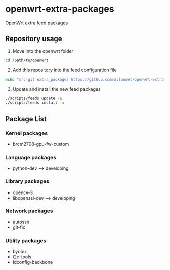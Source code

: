 # openwrt-extra-packages
OpenWrt extra feed packages

## Repository usage
1. Move into the openwrt folder

  ```bash
  cd /path/to/openwrt
  ```
2. Add this repository into the feed configuration file

  ```bash
  echo "src-git extra_packages https://github.com/allaudet/openwrt-extra-packages.git" >> feeds.conf.default
  ```
3. Update and install the new feed packages

  ```bash
  ./scripts/feeds update -a
  ./scripts/feeds install -a
  ```

## Package List

### Kernel packages
* brcm2708-gpu-fw-custom

### Language packages
* python-dev --> developing

### Library packages
* opencv-3
* libopenssl-dev --> developing

### Network packages
* autossh
* git-fix

### Utility packages
* byobu
* i2c-tools
* ldconfig-backbone
